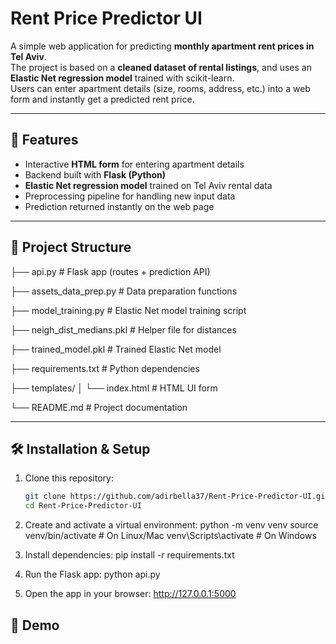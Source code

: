 # Rent Price Predictor UI

A simple web application for predicting **monthly apartment rent prices in Tel Aviv**.  
The project is based on a **cleaned dataset of rental listings**, and uses an **Elastic Net regression model** trained with scikit-learn.  
Users can enter apartment details (size, rooms, address, etc.) into a web form and instantly get a predicted rent price.

---

## 🚀 Features
- Interactive **HTML form** for entering apartment details
- Backend built with **Flask (Python)**
- **Elastic Net regression model** trained on Tel Aviv rental data
- Preprocessing pipeline for handling new input data
- Prediction returned instantly on the web page

---

## 📂 Project Structure

├── api.py                           # Flask app (routes + prediction API)

├── assets_data_prep.py              # Data preparation functions

├── model_training.py                # Elastic Net model training script

├── neigh_dist_medians.pkl           # Helper file for distances

├── trained_model.pkl                # Trained Elastic Net model

├── requirements.txt                 # Python dependencies

├── templates/
│   └── index.html                   # HTML UI form

└── README.md                        # Project documentation


---

## 🛠 Installation & Setup

1. Clone this repository:
   ```bash
   git clone https://github.com/adirbella37/Rent-Price-Predictor-UI.git
   cd Rent-Price-Predictor-UI
   
2. Create and activate a virtual environment:
   python -m venv venv
source venv/bin/activate   # On Linux/Mac
venv\Scripts\activate      # On Windows

3. Install dependencies:
   pip install -r requirements.txt

4. Run the Flask app:
   python api.py

5. Open the app in your browser:
   http://127.0.0.1:5000

## 📸 Demo

